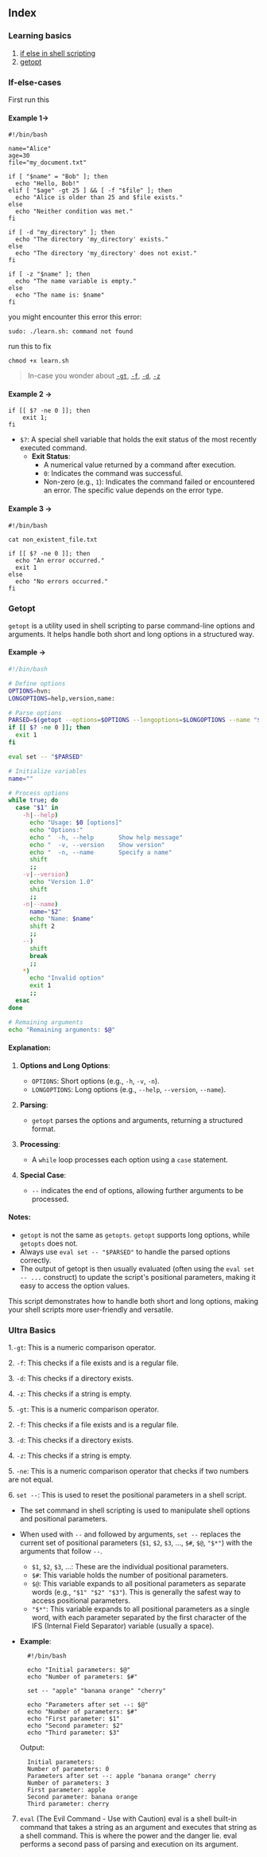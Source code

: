 ## Index

### Learning basics
1. [if else in shell scripting](#ifelse)
2. [getopt](#getopt)



<a id="ifelse"></a>
### If-else-cases

First run this 
#### Example 1->

```shell
#!/bin/bash

name="Alice"
age=30
file="my_document.txt"

if [ "$name" = "Bob" ]; then
  echo "Hello, Bob!"
elif [ "$age" -gt 25 ] && [ -f "$file" ]; then
  echo "Alice is older than 25 and $file exists."
else
  echo "Neither condition was met."
fi

if [ -d "my_directory" ]; then
  echo "The directory 'my_directory' exists."
else
  echo "The directory 'my_directory' does not exist."
fi

if [ -z "$name" ]; then
  echo "The name variable is empty."
else
  echo "The name is: $name"
fi
```

you might encounter this error this error:

```shell
sudo: ./learn.sh: command not found
```

run this to fix

```shell
chmod +x learn.sh
```
> In-case you wonder about [`-gt`](#-gt), [`-f`](#-f), [`-d`](#-d), [`-z`](#-z)

#### Example 2 ->

```shell
if [[ $? -ne 0 ]]; then
    exit 1;
fi
```
* `$?`: A special shell variable that holds the exit status of the most recently executed command.
  - **Exit Status**:
    - A numerical value returned by a command after execution.
    - `0`: Indicates the command was successful.
    - Non-zero (e.g., `1`): Indicates the command failed or encountered an error. The specific value depends on the error type.

#### Example 3 ->

```shell
#!/bin/bash

cat non_existent_file.txt

if [[ $? -ne 0 ]]; then
  echo "An error occurred."
  exit 1
else
  echo "No errors occurred."
fi
```
<a id="getopt"></a>
### Getopt

`getopt` is a utility used in shell scripting to parse command-line options and arguments. It helps handle both short and long options in a structured way.

#### Example ->

```bash
#!/bin/bash

# Define options
OPTIONS=hvn:
LONGOPTIONS=help,version,name:

# Parse options
PARSED=$(getopt --options=$OPTIONS --longoptions=$LONGOPTIONS --name "$0" -- "$@")
if [[ $? -ne 0 ]]; then
  exit 1
fi

eval set -- "$PARSED"

# Initialize variables
name=""

# Process options
while true; do
  case "$1" in
    -h|--help)
      echo "Usage: $0 [options]"
      echo "Options:"
      echo "  -h, --help       Show help message"
      echo "  -v, --version    Show version"
      echo "  -n, --name       Specify a name"
      shift
      ;;
    -v|--version)
      echo "Version 1.0"
      shift
      ;;
    -n|--name)
      name="$2"
      echo "Name: $name"
      shift 2
      ;;
    --)
      shift
      break
      ;;
    *)
      echo "Invalid option"
      exit 1
      ;;
  esac
done

# Remaining arguments
echo "Remaining arguments: $@"
```

#### Explanation:
1. **Options and Long Options**:
   - `OPTIONS`: Short options (e.g., `-h`, `-v`, `-n`).
   - `LONGOPTIONS`: Long options (e.g., `--help`, `--version`, `--name`).

2. **Parsing**:
   - `getopt` parses the options and arguments, returning a structured format.

3. **Processing**:
   - A `while` loop processes each option using a `case` statement.

4. **Special Case**:
   - `--` indicates the end of options, allowing further arguments to be processed.

#### Notes:
- `getopt` is not the same as `getopts`. `getopt` supports long options, while `getopts` does not.
- Always use `eval set -- "$PARSED"` to handle the parsed options correctly.
- The output of getopt is then usually evaluated (often using the `eval set -- ...` construct) to update the script's positional parameters, making it easy to access the option values. 

This script demonstrates how to handle both short and long options, making your shell scripts more user-friendly and versatile.

### Ultra Basics

<a id="-gt"></a>
1.`-gt`: This is a numeric comparison operator.

<a id="-f"></a>
2. `-f`: This checks if a file exists and is a regular file.

<a id="-d"></a>
3. `-d`: This checks if a directory exists.

<a id="-z"></a>
4. `-z`: This checks if a string is empty.

<a id="-ne"></a>
5. `-gt`: This is a numeric comparison operator.

<a id="-f"></a>
2. `-f`: This checks if a file exists and is a regular file.

<a id="-d"></a>
3. `-d`: This checks if a directory exists.

<a id="-z"></a>
4. `-z`: This checks if a string is empty.

<a id="-ne"></a>
5. `-ne`: This is a numeric comparison operator that checks if two numbers are not equal.

<a id="set"></a>
6. `set --`: This is used to reset the positional parameters in a shell script.

- The set command in shell scripting is used to manipulate shell options and positional parameters.

- When used with `--` and followed by arguments, `set --` replaces the current set of positional parameters (`$1`, `$2`, `$3`, ..., `$#`, `$@`, `"$*"`) with the arguments that follow `--`.
  - `$1`, `$2`, `$3`, ...: These are the individual positional parameters.
  - `$#`: This variable holds the number of positional parameters.
  - `$@`: This variable expands to all positional parameters as separate words (e.g., `"$1" "$2" "$3"`). This is generally the safest way to access positional parameters.
  - `"$*"`: This variable expands to all positional parameters as a single word, with each parameter separated by the first character of the IFS (Internal Field Separator) variable (usually a space).
- **Example**:
  ```shell
    #!/bin/bash

    echo "Initial parameters: $@"
    echo "Number of parameters: $#"

    set -- "apple" "banana orange" "cherry"

    echo "Parameters after set --: $@"
    echo "Number of parameters: $#"
    echo "First parameter: $1"
    echo "Second parameter: $2"
    echo "Third parameter: $3"
  ``` 
  Output:
  ```
    Initial parameters:
    Number of parameters: 0
    Parameters after set --: apple "banana orange" cherry
    Number of parameters: 3
    First parameter: apple
    Second parameter: banana orange
    Third parameter: cherry
  ```

7. `eval` (The Evil Command - Use with Caution)
eval is a shell built-in command that takes a string as an argument and executes that string as a shell command.
This is where the power and the danger lie. eval performs a second pass of parsing and execution on its argument.